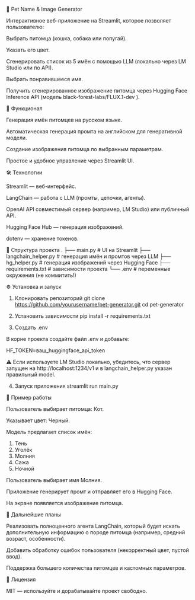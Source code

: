 🐾 Pet Name & Image Generator

Интерактивное веб-приложение на Streamlit, которое позволяет пользователю:

Выбрать питомца (кошка, собака или попугай).

Указать его цвет.

Сгенерировать список из 5 имён с помощью LLM (локально через LM Studio или по API).

Выбрать понравившееся имя.

Получить сгенерированное изображение питомца через Hugging Face Inference API (модель black-forest-labs/FLUX.1-dev
).

🚀 Функционал

Генерация имён питомцев на русском языке.

Автоматическая генерация промта на английском для генеративной модели.

Создание изображения питомца по выбранным параметрам.

Простое и удобное управление через Streamlit UI.

🛠 Технологии

Streamlit
 — веб-интерфейс.

LangChain
 — работа с LLM (промты, цепочки, агенты).

OpenAI API совместимый сервер
 (например, LM Studio) или публичный API.

Hugging Face Hub
 — генерация изображений.

dotenv
 — хранение токенов.

📂 Структура проекта
.
├── main.py              # UI на Streamlit
├── langchain_helper.py  # генерация имён и промтов через LLM
├── hg_helper.py         # генерация изображений через Hugging Face
├── requirements.txt     # зависимости проекта
└── .env                 # переменные окружения (не коммитить!)

⚙️ Установка и запуск
1. Клонировать репозиторий
git clone https://github.com/yourusername/pet-generator.git
cd pet-generator

2. Установить зависимости
pip install -r requirements.txt

3. Создать .env

В корне проекта создайте файл .env и добавьте:

HF_TOKEN=ваш_huggingface_api_token


⚠️ Если используете LM Studio локально, убедитесь, что сервер запущен на http://localhost:1234/v1 и в langchain_helper.py указан правильный model.

4. Запуск приложения
streamlit run main.py

🎯 Пример работы

Пользователь выбирает питомца: Кот.

Указывает цвет: Черный.

Модель предлагает список имён:

1. Тень
2. Уголёк
3. Молния
4. Сажа
5. Ночной


Пользователь выбирает имя Молния.

Приложение генерирует промт и отправляет его в Hugging Face.

На экране появляется изображение питомца.

🔮 Дальнейшие планы

Реализовать полноценного агента LangChain, который будет искать дополнительную информацию о породе питомца (например, средний возраст, особенности).

Добавить обработку ошибок пользователя (некорректный цвет, пустой ввод).

Поддержка большего количества питомцев и кастомных параметров.

📜 Лицензия

MIT — используйте и дорабатывайте проект свободно.